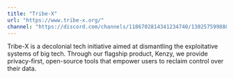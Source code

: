 ```yaml
---
title: "Tribe-X"
url: "https://www.tribe-x.org/"
channel: "https://discord.com/channels/1186702814341234740/1302575998809800795"
---
```


Tribe-X is a decolonial tech initiative aimed at dismantling the exploitative systems of big tech. Through our flagship product, Kenzy, we provide privacy-first, open-source tools that empower users to reclaim control over their data.